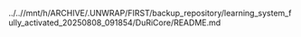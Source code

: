 ../..//mnt/h/ARCHIVE/.UNWRAP/FIRST/backup_repository/learning_system_fully_activated_20250808_091854/DuRiCore/README.md